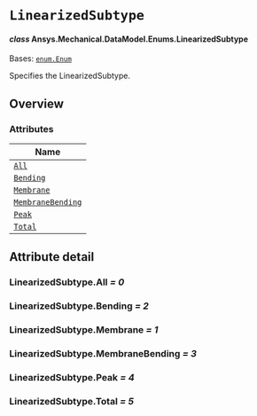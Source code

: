 # `LinearizedSubtype`

<a id="ansys.mechanical.stubs.v242.Ansys.Mechanical.DataModel.Enums.LinearizedSubtype"></a>

#### *class* Ansys.Mechanical.DataModel.Enums.LinearizedSubtype

Bases: [`enum.Enum`](https://docs.python.org/3/library/enum.html#enum.Enum)

Specifies the LinearizedSubtype.

<!-- !! processed by numpydoc !! -->

<a id="overview"></a>

## Overview

### Attributes

| Name |
| ---------------------------------------------------------------------------------------------------------------------------------- |
| [`All`](#LinearizedSubtype.All) |
| [`Bending`](#LinearizedSubtype.Bending) |
| [`Membrane`](#LinearizedSubtype.Membrane) |
| [`MembraneBending`](#LinearizedSubtype.MembraneBending) |
| [`Peak`](#LinearizedSubtype.Peak) |
| [`Total`](#LinearizedSubtype.Total) |

<a id="attribute-detail"></a>

## Attribute detail

<a id="LinearizedSubtype.All"></a>

### LinearizedSubtype.All *= 0*

<a id="LinearizedSubtype.Bending"></a>

### LinearizedSubtype.Bending *= 2*

<a id="LinearizedSubtype.Membrane"></a>

### LinearizedSubtype.Membrane *= 1*

<a id="LinearizedSubtype.MembraneBending"></a>

### LinearizedSubtype.MembraneBending *= 3*

<a id="LinearizedSubtype.Peak"></a>

### LinearizedSubtype.Peak *= 4*

<a id="LinearizedSubtype.Total"></a>

### LinearizedSubtype.Total *= 5*


